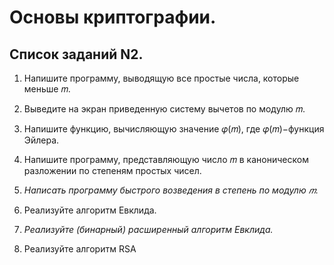 # Основы криптографии.
 
## Список заданий N2.

1. Напишите программу, выводящую все простые числа, которые меньше  𝑚.

2. Выведите на экран приведенную систему вычетов по модулю 𝑚.

3. Напишите функцию, вычисляющую значение 𝜑(𝑚), где 𝜑(𝑚)−функция Эйлера.

4. Напишите программу, представляющую число 𝑚 в каноническом разложении по степеням простых чисел.

5. _Написать программу быстрого возведения в степень по модулю 𝑚._

6. Реализуйте алгоритм Евклида.

7. _Реализуйте (бинарный) расширенный алгоритм Евклида._

8. Реализуйте алгоритм RSA